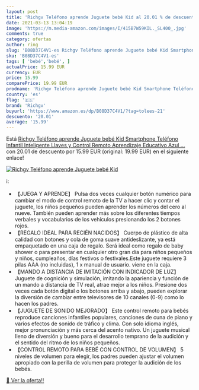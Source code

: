 ```yaml
---
layout: post
title: 'Richgv Teléfono aprende Juguete bebé Kid al 20.01 % de descuento'
date: 2021-03-13 13:04:19
image: 'https://m.media-amazon.com/images/I/415B7W59KIL._SL400_.jpg'
comments: true
category: ofertas
author: ring
slug: 'B08D37C4V1-es Richgv Teléfono aprende Juguete bebé Kid Smartphone...'
sku: 'B08D37C4V1-es'
tags: [ 'bebé','bebé', ]
actualPrice: 15.99 EUR
currency: EUR
price: 15.99
comparePrice: 19.99 EUR
prodname: 'Richgv Teléfono aprende Juguete bebé Kid Smartphone Teléfono Infantil Inteligente Llaves y Control Remoto  Aprendizaje Educativo  Azul …'
country: 'es'
flag: '🇪🇸'
brand: 'Richgv'
buyurl: 'https://www.amazon.es/dp/B08D37C4V1/?tag=tolees-21'
descuento: '20.01'
average: '15.99'
---
```


Está [Richgv Teléfono aprende Juguete bebé Kid Smartphone Teléfono Infantil Inteligente Llaves y Control Remoto  Aprendizaje Educativo  Azul …](https://www.amazon.es/dp/B08D37C4V1/?tag=tolees-21) con 20.01 de descuento por 15.99 EUR (original: 19.99 EUR) en el siguiente enlace!

[![Richgv Teléfono aprende Juguete bebé Kid](https://m.media-amazon.com/images/I/415B7W59KIL._SL400_.jpg)](https://www.amazon.es/dp/B08D37C4V1/?tag=tolees-21)

ℹ️:

- 【JUEGA Y APRENDE】 Pulsa dos veces cualquier botón numérico para cambiar el modo de control remoto de la TV a hacer clic y contar el juguete, los niños pequeños pueden aprender los números del cero al nueve. También pueden aprender más sobre los diferentes tiempos verbales y vocabularios de los vehículos presionando los 2 botones rojos.
- 【REGALO IDEAL PARA RECIÉN NACIDOS】 Cuerpo de plástico de alta calidad con botones y cola de goma suave antideslizante, ya está empaquetado en una caja de regalo. Será ideal como regalo de baby shower o para presentar en cualquier otro gran día para niños pequeños y niños, cumpleaños, días festivos o festivales.Este juguete requiere 3 pilas AAA (no incluidas), 1 x manual de usuario. viene en la caja.
- 【MANDO A DISTANCIA DE IMITACIÓN CON INDICADOR DE LUZ】 Juguete de cognición y simulación, imitando la apariencia y función de un mando a distancia de TV real, atrae mejor a los niños. Presione dos veces cada botón digital o los botones arriba y abajo, pueden explorar la diversión de cambiar entre televisores de 10 canales (0-9) como lo hacen los padres.
- 【JUGUETE DE SONIDO MEJORADO】 Este control remoto para bebés reproduce canciones infantiles populares, canciones de cuna de piano y varios efectos de sonido de tráfico y clima. Con solo idioma inglés, mejor pronunciación y más cerca del acento nativo. Un juguete musical lleno de diversión y bueno para el desarrollo temprano de la audición y el sentido del ritmo de los niños pequeños.
- 【CONTROL REMOTO PARA BEBÉ CON CONTROL DE VOLUMEN】 5 niveles de volumen para elegir, los padres pueden ajustar el volumen apropiado con la perilla de volumen para proteger la audición de los bebés.

[🛒 Ver la oferta!!](https://www.amazon.es/dp/B08D37C4V1/?tag=tolees-21)
